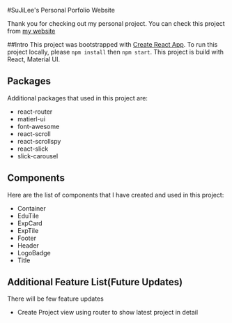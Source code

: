 #SuJiLee's Personal Porfolio Website

Thank you for checking out my personal project. You can check this project from [my website](https://www.sujilee.ca)

##Intro
This project was bootstrapped with [Create React App](https://github.com/facebook/create-react-app).
To run this project locally, please `npm install` then `npm start`.
This project is build with React, Material UI.

## Packages
Additional packages that used in this project are:
- react-router
- matierl-ui
- font-awesome
- react-scroll
- react-scrollspy
- react-slick
- slick-carousel

## Components 
Here are the list of components that I have created and used in this project: 
- Container
- EduTile
- ExpCard
- ExpTile
- Footer
- Header
- LogoBadge
- Title


## Additional Feature List(Future Updates)
There will be few feature updates 
- Create Project view using router to show latest project in detail
